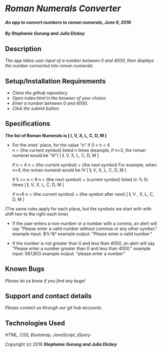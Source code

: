 # _Roman Numerals Converter_

#### _An app to convert numbers to roman numerals, June 9, 2016_

#### By _**Stephanie Gurung and Julia Dickey**_

## Description

_The app takes user input of a number between 0 and 4000, then displays the number converted into roman numerals._

## Setup/Installation Requirements

* _Clone the github repository._
* _Open index.html in the browser of your choice._
* _Enter a number between 0 and 4000._
* _Click the submit button._

## Specifications

**The list of Roman Numerals is [ I, V, X, L, C, D, M ]**


* For the ones' place, for the value "n"
  if 0 < n < 4  
  n = (the current symbol) listed n times (example, if n=3, the roman numeral would be
  "III")
  [ **I**, V, X, L, C, D, M ]

  if n = 4
  n = (the current symbol) + (the next symbol)
  For example, when n=4, the roman numeral would be IV
  [ **I**, _V_, X, L, C, D, M ]

  if 5 <= n < 9
  n = (the next symbol) + (current symbol) listed (n % 5) times
  [ **I**, _V_, X, L, C, D, M ]

  if n=9
  n = (the current symbol) + (the symbol after next)
  [ **I**, V , _X_, L, C, D, M ]

(The same rules apply for each place, but the symbols we start with with shift two to the right each time)

* If the user enters a non-number or a number with a comma, an alert will say "Please enter a valid number without commas or any other symbol."
  example input: $%^&*
  example output: "Please enter a valid number."

* If the number is not greater than 0 and less than 4000, an alert will say "Please enter a number greater than 0 and less than 4000."
  example input: 567,803
  example output: "please enter a number"

## Known Bugs

_Please let us know if you find any bugs!_

## Support and contact details

_Please contact us through our git hub accounts._

## Technologies Used

_HTML, CSS, Bootstrap, JavaScript, jQuery_

Copyright (c) 2016 **_Stephanie Gurung and Julia Dickey_**
